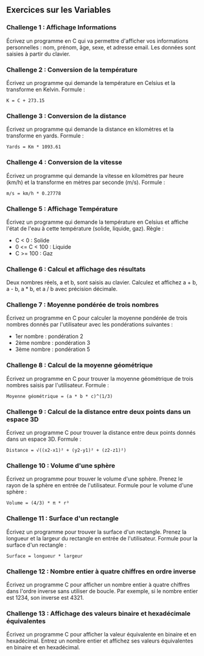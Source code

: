 ## Exercices sur les Variables
### Challenge 1 : Affichage Informations
Écrivez un programme en C qui va permettre d'afficher vos informations personnelles : nom, prénom, âge, sexe, et adresse email. Les données sont saisies à partir du clavier.

### Challenge 2 : Conversion de la température
Écrivez un programme qui demande la température en Celsius et la transforme en Kelvin.
Formule :
```
K = C + 273.15
```

### Challenge 3 : Conversion de la distance
Écrivez un programme qui demande la distance en kilomètres et la transforme en yards.
Formule :
```
Yards = Km * 1093.61
```

### Challenge 4 : Conversion de la vitesse
Écrivez un programme qui demande la vitesse en kilomètres par heure (km/h) et la transforme en mètres par seconde (m/s).
Formule :
```
m/s = km/h * 0.27778
```

### Challenge 5 : Affichage Température
Écrivez un programme qui demande la température en Celsius et affiche l'état de l'eau à cette température (solide, liquide, gaz).
Règle :

* C < 0 : Solide
* 0 <= C < 100 : Liquide
* C >= 100 : Gaz


### Challenge 6 : Calcul et affichage des résultats
Deux nombres réels, a et b, sont saisis au clavier. Calculez et affichez a + b, a - b, a * b, et a / b avec précision décimale.


### Challenge 7 : Moyenne pondérée de trois nombres
Écrivez un programme en C pour calculer la moyenne pondérée de trois nombres donnés par l'utilisateur avec les pondérations suivantes :

* 1er nombre : pondération 2
* 2ème nombre : pondération 3
* 3ème nombre : pondération 5


### Challenge 8 : Calcul de la moyenne géométrique
Écrivez un programme en C pour trouver la moyenne géométrique de trois nombres saisis par l'utilisateur.
Formule :
```
Moyenne géométrique = (a * b * c)^(1/3)
```

### Challenge 9 : Calcul de la distance entre deux points dans un espace 3D
Écrivez un programme C pour trouver la distance entre deux points donnés dans un espace 3D.
Formule :
```
Distance = √((x2-x1)² + (y2-y1)² + (z2-z1)²)
```

### Challenge 10 : Volume d'une sphère
Écrivez un programme pour trouver le volume d'une sphère. Prenez le rayon de la sphère en entrée de l'utilisateur.
Formule pour le volume d'une sphère :
```
Volume = (4/3) * π * r³
```

### Challenge 11 : Surface d'un rectangle
Écrivez un programme pour trouver la surface d'un rectangle. Prenez la longueur et la largeur du rectangle en entrée de l'utilisateur.
Formule pour la surface d'un rectangle :
```
Surface = longueur * largeur
```

### Challenge 12 : Nombre entier à quatre chiffres en ordre inverse
Écrivez un programme C pour afficher un nombre entier à quatre chiffres dans l'ordre inverse sans utiliser de boucle. Par exemple, si le nombre entier est 1234, son inverse est 4321.


### Challenge 13 : Affichage des valeurs binaire et hexadécimale équivalentes
Écrivez un programme C pour afficher la valeur équivalente en binaire et en hexadécimal. Entrez un nombre entier et affichez ses valeurs équivalentes en binaire et en hexadécimal.

